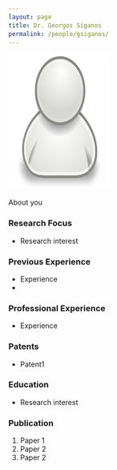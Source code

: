 ```yaml
---
layout: page
title: Dr. Georgos Siganos
permalink: /people/gsiganos/
---
```

![gsiganos](/people/gsiganos/small.png)


About you

### Research Focus
- Research interest 


### Previous Experience
- Experience
-


### Professional Experience
- Experience


### Patents
- Patent1


### Education
- Research interest 


### Publication 
1. Paper 1
2. Paper 2
3. Paper 2




